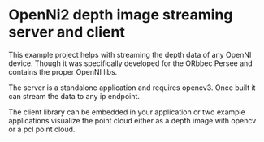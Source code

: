 # OpenNi2 depth image streaming server and client

This example project helps with streaming the depth data of any OpenNI device. Though it was specifically developed for the ORbbec Persee and contains the proper OpenNI libs.

The server is a standalone application and requires opencv3. Once built it can stream the data to any ip endpoint.

The client library can be embedded in your application or two example applications visualize the point cloud either as a depth image with opencv or a pcl point cloud.
